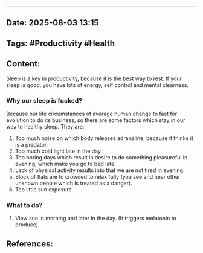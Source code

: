  ---

## Date: 2025-08-03 13:15 

## Tags: #Productivity #Health


## Content:

Sleep is a key in productivity, because it is the best way to rest. If your sleep is good, you have lots of energy, self control and mental clearness. 

### Why our sleep is fucked?

Because our life circumstances of average human change to fast for evolution to do its business, so there are some factors which stay in our way to healthy sleep. 
They are:
1. Too much noise on which body releases adrenaline, because it thinks it is a predator.
2. Too much cold light late in the day.
3. Too boring days which result in desire to do something pleasureful in evening, which make you go to bed late.
4. Lack of physical activity results into that we are not tired in evening.
5. Block of flats are to crowded to relax fully (you see and hear other unknown people which is treated as a danger).
6. Too little sun exposure.

### What to do?

1. View sun in morning and later in the day. (It triggers melatonin to produce)

## References: